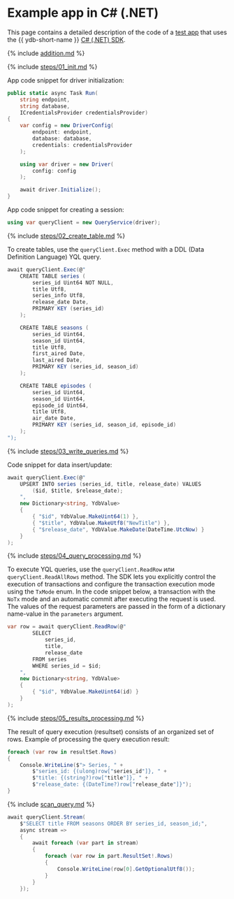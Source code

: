 # Example app in C# (.NET)

This page contains a detailed description of the code of a [test app](https://github.com/ydb-platform/ydb-dotnet-examples) that uses the {{ ydb-short-name }} [C# (.NET) SDK](https://github.com/ydb-platform/ydb-dotnet-sdk).

{% include [addition.md](auxilary/addition.md) %}

{% include [steps/01_init.md](steps/01_init.md) %}

App code snippet for driver initialization:

```c#
public static async Task Run(
    string endpoint,
    string database,
    ICredentialsProvider credentialsProvider)
{
    var config = new DriverConfig(
        endpoint: endpoint,
        database: database,
        credentials: credentialsProvider
    );

    using var driver = new Driver(
        config: config
    );

    await driver.Initialize();
}
```

App code snippet for creating a session:

```c#
using var queryClient = new QueryService(driver);
```

{% include [steps/02_create_table.md](steps/02_create_table.md) %}

To create tables, use the `queryClient.Exec` method with a DDL (Data Definition Language) YQL query.

```c#
await queryClient.Exec(@"
    CREATE TABLE series (
        series_id Uint64 NOT NULL,
        title Utf8,
        series_info Utf8,
        release_date Date,
        PRIMARY KEY (series_id)
    );

    CREATE TABLE seasons (
        series_id Uint64,
        season_id Uint64,
        title Utf8,
        first_aired Date,
        last_aired Date,
        PRIMARY KEY (series_id, season_id)
    );

    CREATE TABLE episodes (
        series_id Uint64,
        season_id Uint64,
        episode_id Uint64,
        title Utf8,
        air_date Date,
        PRIMARY KEY (series_id, season_id, episode_id)
    );
");
```

{% include [steps/03_write_queries.md](steps/03_write_queries.md) %}

Code snippet for data insert/update:

```c#
await queryClient.Exec(@"
    UPSERT INTO series (series_id, title, release_date) VALUES
        ($id, $title, $release_date);
    ",
    new Dictionary<string, YdbValue>
    {
        { "$id", YdbValue.MakeUint64(1) },
        { "$title", YdbValue.MakeUtf8("NewTitle") },
        { "$release_date", YdbValue.MakeDate(DateTime.UtcNow) }
    }
);
```

{% include [steps/04_query_processing.md](steps/04_query_processing.md) %}

To execute YQL queries, use the `queryClient.ReadRow` или `queryClient.ReadAllRows` method. The SDK lets you explicitly control the execution of transactions and configure the transaction execution mode using the `TxMode` enum. In the code snippet below, a transaction with the `NoTx` mode and an automatic commit after executing the request is used. The values of the request parameters are passed in the form of a dictionary name-value in the `parameters` argument.

```c#
var row = await queryClient.ReadRow(@"
        SELECT
            series_id,
            title,
            release_date
        FROM series
        WHERE series_id = $id;
    ",
    new Dictionary<string, YdbValue>
    {
        { "$id", YdbValue.MakeUint64(id) }
    }
);
```

{% include [steps/05_results_processing.md](steps/05_results_processing.md) %}

The result of query execution (resultset) consists of an organized set of rows. Example of processing the query execution result:

```c#
foreach (var row in resultSet.Rows)
{
    Console.WriteLine($"> Series, " +
        $"series_id: {(ulong)row["series_id"]}, " +
        $"title: {(string?)row["title"]}, " +
        $"release_date: {(DateTime?)row["release_date"]}");
}
```

{% include [scan_query.md](steps/08_scan_query.md) %}

```c#
await queryClient.Stream(
    $"SELECT title FROM seasons ORDER BY series_id, season_id;",
    async stream =>
    {
        await foreach (var part in stream)
        {
            foreach (var row in part.ResultSet!.Rows)
            {
                Console.WriteLine(row[0].GetOptionalUtf8());
            }
        }
    });
```
